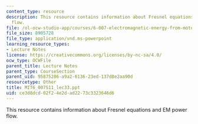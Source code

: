 ```yaml
---
content_type: resource
description: This resource contains information about Fresnel equations and EM power
  flow.
file: /ol-ocw-studio-app/courses/6-007-electromagnetic-energy-from-motors-to-lasers-spring-2011/ce3d8dcd02f24e2dad2273c3323646d6_MIT6_007S11_lec33.ppt
file_size: 8905728
file_type: application/vnd.ms-powerpoint
learning_resource_types:
- Lecture Notes
license: https://creativecommons.org/licenses/by-nc-sa/4.0/
ocw_type: OCWFile
parent_title: Lecture Notes
parent_type: CourseSection
parent_uid: 95875286-a9a2-6136-23ed-137d8e2aa90d
resourcetype: Other
title: MIT6_007S11_lec33.ppt
uid: ce3d8dcd-02f2-4e2d-ad22-73c3323646d6
---
```

This resource contains information about Fresnel equations and EM power flow.